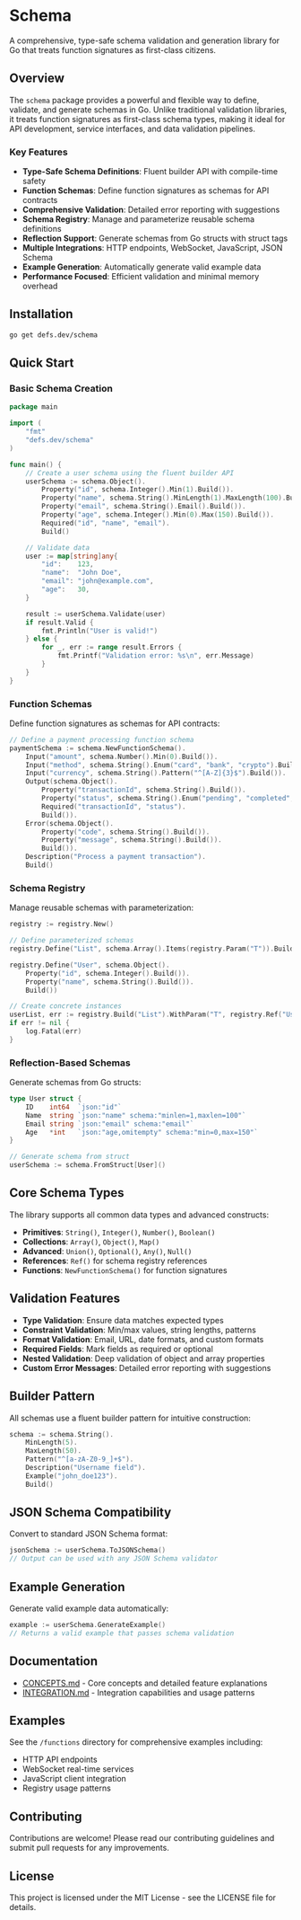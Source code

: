 # Schema

A comprehensive, type-safe schema validation and generation library for Go that treats function signatures as first-class citizens.

## Overview

The `schema` package provides a powerful and flexible way to define, validate, and generate schemas in Go. Unlike traditional validation libraries, it treats function signatures as first-class schema types, making it ideal for API development, service interfaces, and data validation pipelines.

### Key Features

- **Type-Safe Schema Definitions**: Fluent builder API with compile-time safety
- **Function Schemas**: Define function signatures as schemas for API contracts
- **Comprehensive Validation**: Detailed error reporting with suggestions
- **Schema Registry**: Manage and parameterize reusable schema definitions
- **Reflection Support**: Generate schemas from Go structs with struct tags
- **Multiple Integrations**: HTTP endpoints, WebSocket, JavaScript, JSON Schema
- **Example Generation**: Automatically generate valid example data
- **Performance Focused**: Efficient validation and minimal memory overhead

## Installation

```bash
go get defs.dev/schema
```

## Quick Start

### Basic Schema Creation

```go
package main

import (
    "fmt"
    "defs.dev/schema"
)

func main() {
    // Create a user schema using the fluent builder API
    userSchema := schema.Object().
        Property("id", schema.Integer().Min(1).Build()).
        Property("name", schema.String().MinLength(1).MaxLength(100).Build()).
        Property("email", schema.String().Email().Build()).
        Property("age", schema.Integer().Min(0).Max(150).Build()).
        Required("id", "name", "email").
        Build()

    // Validate data
    user := map[string]any{
        "id":    123,
        "name":  "John Doe",
        "email": "john@example.com",
        "age":   30,
    }

    result := userSchema.Validate(user)
    if result.Valid {
        fmt.Println("User is valid!")
    } else {
        for _, err := range result.Errors {
            fmt.Printf("Validation error: %s\n", err.Message)
        }
    }
}
```

### Function Schemas

Define function signatures as schemas for API contracts:

```go
// Define a payment processing function schema
paymentSchema := schema.NewFunctionSchema().
    Input("amount", schema.Number().Min(0).Build()).
    Input("method", schema.String().Enum("card", "bank", "crypto").Build()).
    Input("currency", schema.String().Pattern("^[A-Z]{3}$").Build()).
    Output(schema.Object().
        Property("transactionId", schema.String().Build()).
        Property("status", schema.String().Enum("pending", "completed", "failed").Build()).
        Required("transactionId", "status").
        Build()).
    Error(schema.Object().
        Property("code", schema.String().Build()).
        Property("message", schema.String().Build()).
        Build()).
    Description("Process a payment transaction").
    Build()
```

### Schema Registry

Manage reusable schemas with parameterization:

```go
registry := registry.New()

// Define parameterized schemas
registry.Define("List", schema.Array().Items(registry.Param("T")).Build(), "T")

registry.Define("User", schema.Object().
    Property("id", schema.Integer().Build()).
    Property("name", schema.String().Build()).
    Build())

// Create concrete instances
userList, err := registry.Build("List").WithParam("T", registry.Ref("User")).Build()
if err != nil {
    log.Fatal(err)
}
```

### Reflection-Based Schemas

Generate schemas from Go structs:

```go
type User struct {
    ID    int64  `json:"id"`
    Name  string `json:"name" schema:"minlen=1,maxlen=100"`
    Email string `json:"email" schema:"email"`
    Age   *int   `json:"age,omitempty" schema:"min=0,max=150"`
}

// Generate schema from struct
userSchema := schema.FromStruct[User]()
```

## Core Schema Types

The library supports all common data types and advanced constructs:

- **Primitives**: `String()`, `Integer()`, `Number()`, `Boolean()`
- **Collections**: `Array()`, `Object()`, `Map()`
- **Advanced**: `Union()`, `Optional()`, `Any()`, `Null()`
- **References**: `Ref()` for schema registry references
- **Functions**: `NewFunctionSchema()` for function signatures

## Validation Features

- **Type Validation**: Ensure data matches expected types
- **Constraint Validation**: Min/max values, string lengths, patterns
- **Format Validation**: Email, URL, date formats, and custom formats
- **Required Fields**: Mark fields as required or optional
- **Nested Validation**: Deep validation of object and array properties
- **Custom Error Messages**: Detailed error reporting with suggestions

## Builder Pattern

All schemas use a fluent builder pattern for intuitive construction:

```go
schema := schema.String().
    MinLength(5).
    MaxLength(50).
    Pattern("^[a-zA-Z0-9_]+$").
    Description("Username field").
    Example("john_doe123").
    Build()
```

## JSON Schema Compatibility

Convert to standard JSON Schema format:

```go
jsonSchema := userSchema.ToJSONSchema()
// Output can be used with any JSON Schema validator
```

## Example Generation

Generate valid example data automatically:

```go
example := userSchema.GenerateExample()
// Returns a valid example that passes schema validation
```

## Documentation

- [CONCEPTS.md](CONCEPTS.md) - Core concepts and detailed feature explanations
- [INTEGRATION.md](INTEGRATION.md) - Integration capabilities and usage patterns

## Examples

See the `/functions` directory for comprehensive examples including:
- HTTP API endpoints
- WebSocket real-time services  
- JavaScript client integration
- Registry usage patterns

## Contributing

Contributions are welcome! Please read our contributing guidelines and submit pull requests for any improvements.

## License

This project is licensed under the MIT License - see the LICENSE file for details.